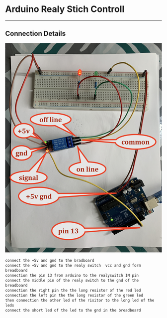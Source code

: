 # Arduino Realy Stich Controll 

--- 

## Connection Details 

![img](https://github.com/adarshkumarsingh83/arduino/blob/master/APPLICATION/arduino-relay-switch-controll/connection-details.JPG)

```
connect the +5v and gnd to the bradboard 
connect the +5v and gnd to the realy switch  vcc and gnd form breadboard 
connection the pin 13 from arduino to the realyswitch IN pin 
connect the middle pin of the realy switch to the gnd of the breadboard 
connection the right pin the the long resistor of the red led 
connection the left pin the the long resistor of the green led 
then connection the other led of the risitor to the long led of the leds 
connect the short led of the led to the gnd in the breadboard 

```